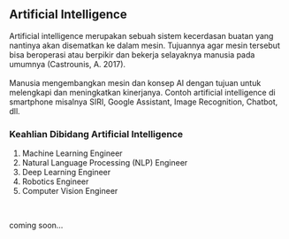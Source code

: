 ## Artificial Intelligence
Artificial intelligence merupakan sebuah sistem kecerdasan buatan yang nantinya akan disematkan ke dalam mesin. Tujuannya agar mesin tersebut bisa beroperasi atau berpikir dan bekerja selayaknya manusia pada umumnya (Castrounis, A. 2017).
<br><br>
Manusia mengembangkan mesin dan konsep AI dengan tujuan untuk melengkapi dan meningkatkan kinerjanya. Contoh artificial intelligence di smartphone misalnya SIRI, Google Assistant, Image Recognition, Chatbot, dll.
### Keahlian Dibidang Artificial Intelligence
1. Machine Learning Engineer
2. Natural Language Processing (NLP) Engineer
3. Deep Learning Engineer 
4. Robotics Engineer
5. Computer Vision Engineer
<br>

coming soon...
